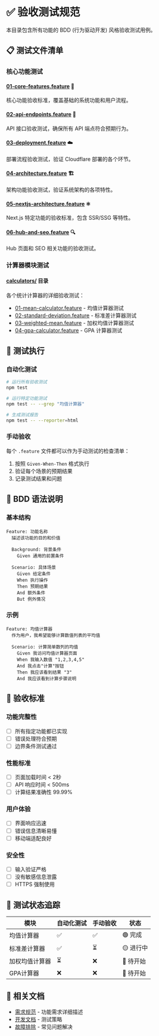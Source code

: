 # ✅ 验收测试规范

本目录包含所有功能的 BDD (行为驱动开发) 风格验收测试用例。

## 📋 测试文件清单

### 核心功能测试

#### [01-core-features.feature](./01-core-features.feature) 🎯
核心功能验收标准，覆盖基础的系统功能和用户流程。

#### [02-api-endpoints.feature](./02-api-endpoints.feature) 🔌
API 接口验收测试，确保所有 API 端点符合预期行为。

#### [03-deployment.feature](./03-deployment.feature) ☁️
部署流程验收测试，验证 Cloudflare 部署的各个环节。

#### [04-architecture.feature](./04-architecture.feature) 🏗️
架构功能验收测试，验证系统架构的各项特性。

#### [05-nextjs-architecture.feature](./05-nextjs-architecture.feature) ⚛️
Next.js 特定功能的验收标准，包含 SSR/SSG 等特性。

#### [06-hub-and-seo.feature](./06-hub-and-seo.feature) 🔍
Hub 页面和 SEO 相关功能的验收测试。

### 计算器模块测试

#### [calculators/](./calculators/) 目录
各个统计计算器的详细验收测试：

- [01-mean-calculator.feature](./calculators/01-mean-calculator.feature) - 均值计算器测试
- [02-standard-deviation.feature](./calculators/02-standard-deviation.feature) - 标准差计算器测试
- [03-weighted-mean.feature](./calculators/03-weighted-mean.feature) - 加权均值计算器测试
- [04-gpa-calculator.feature](./calculators/04-gpa-calculator.feature) - GPA 计算器测试

## 🧪 测试执行

### 自动化测试

```bash
# 运行所有验收测试
npm test

# 运行特定功能测试
npm test -- --grep "均值计算器"

# 生成测试报告
npm test -- --reporter=html
```

### 手动验收

每个 `.feature` 文件都可以作为手动测试的检查清单：

1. 按照 `Given-When-Then` 格式执行
2. 验证每个场景的预期结果
3. 记录测试结果和问题

## 📖 BDD 语法说明

### 基本结构

```gherkin
Feature: 功能名称
  描述该功能的目的和价值

  Background: 背景条件
    Given 通用的前置条件

  Scenario: 具体场景
    Given 给定条件
    When 执行操作  
    Then 预期结果
    And 额外条件
    But 例外情况
```

### 示例

```gherkin
Feature: 均值计算器
  作为用户，我希望能够计算数值列表的平均值

  Scenario: 计算简单数列的均值
    Given 我访问均值计算器页面
    When 我输入数值 "1,2,3,4,5"
    And 我点击"计算"按钮
    Then 我应该看到结果 "3"
    And 我应该看到计算步骤说明
```

## 🎯 验收标准

### 功能完整性
- [ ] 所有指定功能都已实现
- [ ] 错误处理符合预期
- [ ] 边界条件测试通过

### 性能标准
- [ ] 页面加载时间 < 2秒
- [ ] API 响应时间 < 500ms
- [ ] 计算结果准确性 99.99%

### 用户体验
- [ ] 界面响应迅速
- [ ] 错误信息清晰易懂
- [ ] 移动端适配良好

### 安全性
- [ ] 输入验证严格
- [ ] 没有敏感信息泄露
- [ ] HTTPS 强制使用

## 🔄 测试状态追踪

| 模块 | 自动化测试 | 手动验收 | 状态 |
|------|------------|----------|------|
| 均值计算器 | ✅ | ✅ | 🟢 完成 |
| 标准差计算器 | ✅ | ⏳ | 🟡 进行中 |
| 加权均值计算器 | ⏳ | ❌ | 🔴 待开始 |
| GPA计算器 | ❌ | ❌ | 🔴 待开始 |

## 🔗 相关文档

- [需求规范](../02-requirements/) - 功能需求详细描述
- [开发文档](../05-development/02-testing-strategy.md) - 测试策略
- [故障排除](../05-development/04-troubleshooting.md) - 常见问题解决